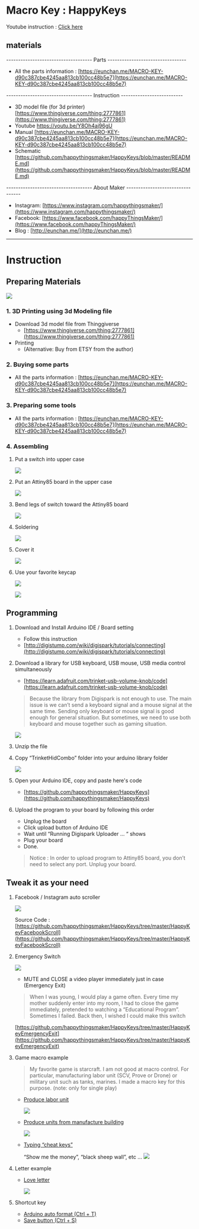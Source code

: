 # Macro Key : HappyKeys

Youtube instruction : [Click here](https://youtu.be/Y8Oh4aj96gU)

## materials

------------------------------------ Parts ---------------------------------

- All the parts information : [https://eunchan.me/MACRO-KEY-d90c387cbe4245aa813cb100cc48b5e7](https://eunchan.me/MACRO-KEY-d90c387cbe4245aa813cb100cc48b5e7)

------------------------------------ Instruction --------------------------

- 3D model file \(for 3d printer\) [https://www.thingiverse.com/thing:2777861](https://www.thingiverse.com/thing:2777861)
- Youtube https://youtu.be/Y8Oh4aj96gU
- Manual [https://eunchan.me/MACRO-KEY-d90c387cbe4245aa813cb100cc48b5e7](https://eunchan.me/MACRO-KEY-d90c387cbe4245aa813cb100cc48b5e7)
- Schematic [https://github.com/happythingsmaker/HappyKeys/blob/master/README.md](https://github.com/happythingsmaker/HappyKeys/blob/master/README.md)

------------------------------------ About Maker ---------------------------------

- Instagram: [https://www.instagram.com/happythingsmaker/](https://www.instagram.com/happythingsmaker/)
- Facebook: [https://www.facebook.com/happyThingsMaker/](https://www.facebook.com/happyThingsMaker/)
- Blog : [http://eunchan.me/](http://eunchan.me/)

---

# Instruction

## Preparing Materials

![](img/1.jpg)

### 1. 3D Printing using 3d Modeling file

* Download 3d model file from Thinggiverse
    * [https://www.thingiverse.com/thing:2777861](https://www.thingiverse.com/thing:2777861)
* Printing
    * \(Alternative: Buy from ETSY from the author\)

### 2. Buying some parts

- All the parts information : [https://eunchan.me/MACRO-KEY-d90c387cbe4245aa813cb100cc48b5e7](https://eunchan.me/MACRO-KEY-d90c387cbe4245aa813cb100cc48b5e7)

### 3. Preparing some tools

- All the parts information : [https://eunchan.me/MACRO-KEY-d90c387cbe4245aa813cb100cc48b5e7](https://eunchan.me/MACRO-KEY-d90c387cbe4245aa813cb100cc48b5e7)


### 4. Assembling

1. Put a switch into upper case
    
    ![](img/2.jpg)

2. Put an Attiny85 board in the upper case
    
    ![](img/3.jpg)

3. Bend legs of switch toward the Attiny85 board
    
    ![](img/4.jpg)

4. Soldering
    
    ![](img/5.jpg)

5. Cover it
    
    ![](img/6.jpg)

6. Use your favorite keycap

    ![](img/7.jpg)
    
    ![](img/8.jpg)

## Programming

1. Download and Install Arduino IDE / Board setting

    * Follow this instruction
    * [http://digistump.com/wiki/digispark/tutorials/connecting](http://digistump.com/wiki/digispark/tutorials/connecting)

2. Download a library for USB keyboard, USB mouse, USB media control simultaneously

    * [https://learn.adafruit.com/trinket-usb-volume-knob/code](https://learn.adafruit.com/trinket-usb-volume-knob/code)

    > Because the library from Digispark is not enough to use. The main issue is we can’t send a keyboard signal and a mouse signal at the same time. Sending only keyboard or mouse signal is good enough for general situation. But sometimes, we need to use both keyboard and mouse together such as gaming situation.

    ![](img/9.jpg)

3. Unzip the file

4. Copy “TrinketHidCombo” folder into your arduino library folder
    
    ![](img/10.jpg)

5. Open your Arduino IDE, copy and paste here's code
    
    * [https://github.com/happythingsmaker/HappyKeys](https://github.com/happythingsmaker/HappyKeys)

6. Upload the program to your board by following this order

    - Unplug the board
    - Click upload button of Arduino IDE
    - Wait until “Running Digispark Uploader … “ shows
    - Plug your board
    - Done.

    > Notice : In order to upload program to Attiny85 board, you don’t need to select any port. Unplug your board.

## Tweak it as your need

1. Facebook / Instagram auto scroller

    ![](img/onekeyScroll.gif)

    Source Code : [https://github.com/happythingsmaker/HappyKeys/tree/master/HappyKeyFacebookScroll](https://github.com/happythingsmaker/HappyKeys/tree/master/HappyKeyFacebookScroll)


2. Emergency Switch

    ![](img/onekeyclose.gif)

    * MUTE and CLOSE a video player immediately just in case \(Emergency Exit\)

    > When I was young, I would play a game often. Every time my mother suddenly enter into my room, I had to close the game immediately, pretended to watching a “Educational Program”. Sometimes I failed. Back then, I wished I could make this switch

    [https://github.com/happythingsmaker/HappyKeys/tree/master/HappyKeyEmergencyExit](https://github.com/happythingsmaker/HappyKeys/tree/master/HappyKeyEmergencyExit)

3. Game macro example
    > My favorite game is starcraft. I am not good at macro control. For particular, manufacturing labor unit \(SCV, Prove or Drone\) or military unit such as tanks, marines. I made a macro key for this purpose. \(note: only for single play\)

    * [Produce labor unit](https://github.com/happythingsmaker/HappyKeys/blob/master/HappyKeyStarcraftLabor/HappyKeyStarcraftLabor.ino)
        
        ![](img/oneKeyProducingSVC.gif)


    * [Produce units from manufacture building](https://github.com/happythingsmaker/HappyKeys/tree/master/HappyKeyStarcraftManufacture)
        
        ![](img/oneKeyProducingTank2.gif)

    * [Typing “cheat keys”](https://github.com/happythingsmaker/HappyKeys/blob/master/HappyKeyStarcraftCheatkey/HappyKeyStarcraftCheatkey.ino)
        
        “Show me the money”, “black sheep wall”, etc …
        ![](img/oneKeyAutoCheatkey.gif)


4. Letter example
    * [Love letter](https://github.com/happythingsmaker/HappyKeys/blob/master/HappyKeyLoveLetter/HappyKeyLoveLetter.ino)
        
        ![](img/oneKeyLoveLetter.gif)


5. Shortcut key
    * [Arduino auto format \(Ctrl + T\)](https://github.com/happythingsmaker/HappyKeys/blob/master/HappyKeyAutoformat/HappyKeyAutoformat.ino)
    * [Save button \(Ctrl + S\)](https://github.com/happythingsmaker/HappyKeys/tree/master/HappyKeySavekey)

